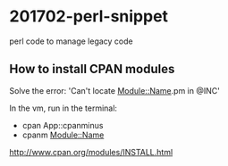 # 201702-perl-snippet
perl code to manage legacy code

## How to install CPAN modules
Solve the error: 'Can't locate <Module::Name>.pm in @INC'

In the vm, run in the terminal:
- cpan App::cpanminus
- cpanm <Module::Name>

http://www.cpan.org/modules/INSTALL.html
